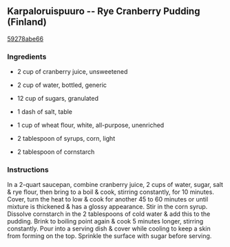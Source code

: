 ## Karpaloruispuuro -- Rye Cranberry Pudding (Finland)

[59278abe66](http://www.food.com/recipe/karpaloruispuuro-rye-cranberry-pudding-finland-375117)

### Ingredients

 - 2 cup of cranberry juice, unsweetened

 - 2 cup of water, bottled, generic

 - 12 cup of sugars, granulated

 - 1 dash of salt, table

 - 1 cup of wheat flour, white, all-purpose, unenriched

 - 2 tablespoon of syrups, corn, light

 - 2 tablespoon of cornstarch

### Instructions

In a 2-quart saucepan, combine cranberry juice, 2 cups of water, sugar, salt & rye flour, then bring to a boil & cook, stirring constantly, for 10 minutes. Cover, turn the heat to low & cook for another 45 to 60 minutes or until mixture is thickened & has a glossy appearance. Stir in the corn syrup. Dissolve cornstarch in the 2 tablespoons of cold water & add this to the pudding. Brink to boiling point again & cook 5 minutes longer, stirring constantly. Pour into a serving dish & cover while cooling to keep a skin from forming on the top. Sprinkle the surface with sugar before serving.